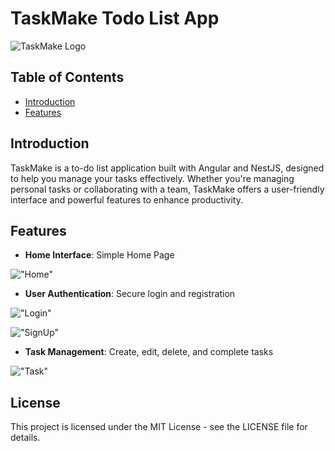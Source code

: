 # TaskMake Todo List App

![TaskMake Logo](https://res.cloudinary.com/dhbejijc4/image/upload/v1726945522/TaskMake/logo_qa6snx.png)

## Table of Contents
- [Introduction](#introduction)
- [Features](#features)

## Introduction

TaskMake is a to-do list application built with Angular and NestJS, designed to help you manage your tasks effectively. Whether you're managing personal tasks or collaborating with a team, TaskMake offers a user-friendly interface and powerful features to enhance productivity.

## Features

- **Home Interface**: Simple Home Page

!["Home"](https://res.cloudinary.com/dhbejijc4/image/upload/v1726945554/TaskMake/Home_qjm28h.png)

- **User Authentication**: Secure login and registration

!["Login"](https://res.cloudinary.com/dhbejijc4/image/upload/v1726945555/TaskMake/Login_loyczb.png)

!["SignUp"](https://res.cloudinary.com/dhbejijc4/image/upload/v1726945555/TaskMake/Signup_eh1hge.png)


- **Task Management**: Create, edit, delete, and complete tasks

!["Task"](https://res.cloudinary.com/dhbejijc4/image/upload/v1726945556/TaskMake/Tasks_b7mcy2.png)


## License
This project is licensed under the MIT License - see the LICENSE file for details.








